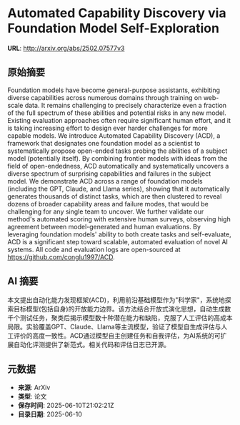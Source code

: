 # Automated Capability Discovery via Foundation Model Self-Exploration

**URL**: http://arxiv.org/abs/2502.07577v3

## 原始摘要

Foundation models have become general-purpose assistants, exhibiting diverse
capabilities across numerous domains through training on web-scale data. It
remains challenging to precisely characterize even a fraction of the full
spectrum of these abilities and potential risks in any new model. Existing
evaluation approaches often require significant human effort, and it is taking
increasing effort to design ever harder challenges for more capable models. We
introduce Automated Capability Discovery (ACD), a framework that designates one
foundation model as a scientist to systematically propose open-ended tasks
probing the abilities of a subject model (potentially itself). By combining
frontier models with ideas from the field of open-endedness, ACD automatically
and systematically uncovers a diverse spectrum of surprising capabilities and
failures in the subject model. We demonstrate ACD across a range of foundation
models (including the GPT, Claude, and Llama series), showing that it
automatically generates thousands of distinct tasks, which are then clustered
to reveal dozens of broader capability areas and failure modes, that would be
challenging for any single team to uncover. We further validate our method's
automated scoring with extensive human surveys, observing high agreement
between model-generated and human evaluations. By leveraging foundation models'
ability to both create tasks and self-evaluate, ACD is a significant step
toward scalable, automated evaluation of novel AI systems. All code and
evaluation logs are open-sourced at https://github.com/conglu1997/ACD.


## AI 摘要

本文提出自动化能力发现框架(ACD)，利用前沿基础模型作为"科学家"，系统地探索目标模型(包括自身)的开放能力边界。该方法结合开放式演化思想，自动生成数千个测试任务，聚类后揭示模型数十种潜在能力和缺陷，克服了人工评估的高成本局限。实验覆盖GPT、Claude、Llama等主流模型，验证了模型自生成评估与人工评价的高度一致性。ACD通过模型自主创建任务和自我评估，为AI系统的可扩展自动化评测提供了新范式。相关代码和评估日志已开源。

## 元数据

- **来源**: ArXiv
- **类型**: 论文
- **保存时间**: 2025-06-10T21:02:21Z
- **目录日期**: 2025-06-10
